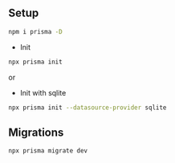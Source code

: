 ## Setup

```bash
npm i prisma -D
```

- Init

```bash
npx prisma init
```

or

- Init with sqlite

```bash
npx prisma init --datasource-provider sqlite
```

## Migrations

```bash
npx prisma migrate dev
```
